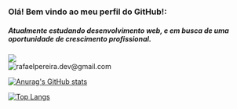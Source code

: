 ### Olá! Bem vindo ao meu perfil do GitHub!:<br>
##### Atualmente estudando desenvolvimento web, e em busca de uma oportunidade de crescimento profissional.

   
    

<a href="https://www.linkedin.com/in/rafael-pereira-924286a4/">
    <img src="https://img.shields.io/badge/linkedin-%230077B5.svg?&style=for-the-badge&logo=linkedin&logoColor=white" /></a>
 <div><img src="https://img.shields.io/badge/Gmail-D14836?style=for-the-badge&logo=gmail&logoColor=white" alt="rafaelpereira.dev@gmail.com"/></div>

<!--
**rafaelpereiradev/rafaelpereiradev** is a ✨ _special_ ✨ repository because its `README.md` (this file) appears on your GitHub profile.


- 🔭 I’m currently working on ...
- 🌱 I’m currently learning ...
- 👯 I’m looking to collaborate on ...
- 🤔 I’m looking for help with ...

  
- 📫 How to reach me: ...
- 😄 Pronouns: ...
- ⚡ Fun fact: ...
-->
[![Anurag's GitHub stats](https://github-readme-stats.vercel.app/api?username=rafaelpereiradev&theme=synthwave)](https://github.com/rafaelpereiradev/github-readme-stats)

[![Top Langs](https://github-readme-stats.vercel.app/api/top-langs/?username=rafaelpereiradev&theme=synthwave&layout=compact)](https://github.com/rafaelpereiradev/github-readme-stats)
<br><br>



